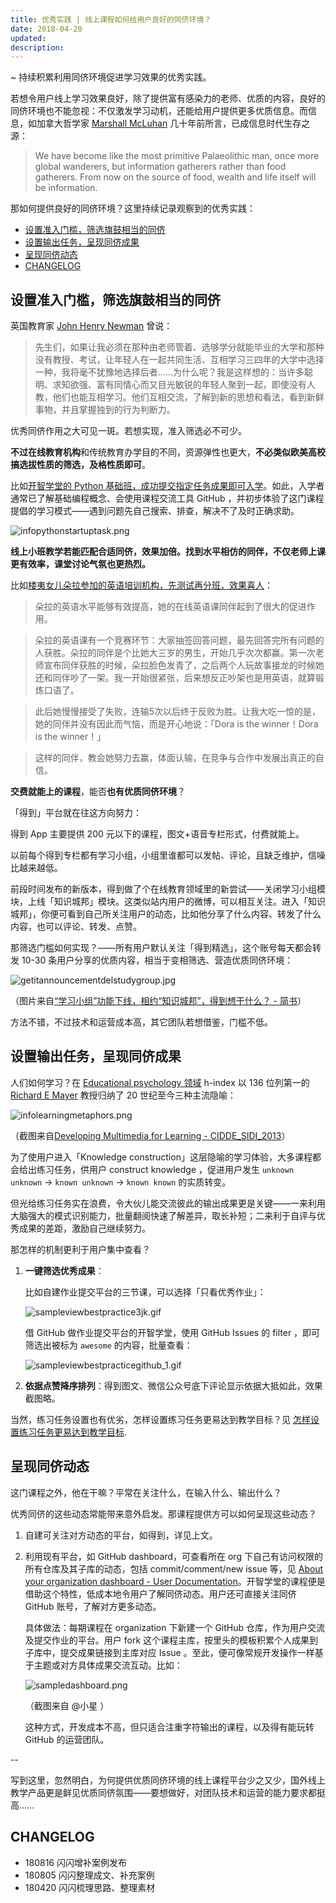 ```yaml
---
title: 优秀实践 | 线上课程如何给用户良好的同侪环境？
date: 2018-04-20
updated: 
description: 
---
```


<!-- END doctoc generated TOC please keep comment here to allow auto update -->



~ 持续积累利用同侪环境促进学习效果的优秀实践。

若想令用户线上学习效果良好，除了提供富有感染力的老师、优质的内容，良好的同侪环境也不能忽视：不仅激发学习动机，还能给用户提供更多优质信息。而信息，如加拿大哲学家 [Marshall McLuhan](https://en.wikipedia.org/wiki/Marshall_McLuhan) 几十年前所言，已成信息时代生存之源：

> We have become like the most primitive Palaeolithic man, once more global wanderers, but information gatherers rather than food gatherers. From now on the source of food, wealth and life itself will be information.

那如何提供良好的同侪环境？这里持续记录观察到的优秀实践：

<!-- START doctoc generated TOC please keep comment here to allow auto update -->
<!-- DON'T EDIT THIS SECTION, INSTEAD RE-RUN doctoc TO UPDATE -->

  - [设置准入门槛，筛选旗鼓相当的同侪](#%E8%AE%BE%E7%BD%AE%E5%87%86%E5%85%A5%E9%97%A8%E6%A7%9B%E7%AD%9B%E9%80%89%E6%97%97%E9%BC%93%E7%9B%B8%E5%BD%93%E7%9A%84%E5%90%8C%E4%BE%AA)
  - [设置输出任务，呈现同侪成果](#%E8%AE%BE%E7%BD%AE%E8%BE%93%E5%87%BA%E4%BB%BB%E5%8A%A1%E5%91%88%E7%8E%B0%E5%90%8C%E4%BE%AA%E6%88%90%E6%9E%9C)
  - [呈现同侪动态](#%E5%91%88%E7%8E%B0%E5%90%8C%E4%BE%AA%E5%8A%A8%E6%80%81)
  - [CHANGELOG](#changelog)

## 设置准入门槛，筛选旗鼓相当的同侪

英国教育家 [John Henry Newman](https://en.wikipedia.org/wiki/John_Henry_Newman) 曾说：

> 先生们，如果让我必须在那种由老师管着、选够学分就能毕业的大学和那种没有教授、考试，让年轻人在一起共同生活、互相学习三四年的大学中选择一种，我将毫不犹豫地选择后者……为什么呢？我是这样想的：当许多聪明、求知欲强、富有同情心而又目光敏锐的年轻人聚到一起，即使没有人教，他们也能互相学习。他们互相交流，了解到新的思想和看法，看到新鲜事物，并且掌握独到的行为判断力。

优秀同侪作用之大可见一斑。若想实现，准入筛选必不可少。

**不过在线教育机构**和传统教育办学目的不同，资源弹性也更大，**不必类似欧美高校搞选拔性质的筛选，及格性质即可**。

比如[开智学堂的 Python 基础班，成功提交指定任务成果即可入学](https://github.com/AIHackers/PythonStartUp/issues/138)。如此，入学者通常已了解基础编程概念、会使用课程交流工具 GitHub ，并初步体验了这门课程提倡的学习模式——遇到问题先自己搜索、排查，解决不了及时正确求助。

![infopythonstartuptask.png](https://cdn.sunnyhuang.net/share/infopythonstartuptask.png?x-oss-process=image/resize,w_600)

**线上小班教学若能匹配合适同侪，效果加倍。找到水平相仿的同伴，不仅老师上课更有效率，课堂讨论气氛也更热烈。**

比如[楼夷女儿朵拉参加的英语培训机构，先测试再分班，效果喜人](https://mp.weixin.qq.com/s/z6_l7i1WkpYHiTPhGPm9eA)：

> 朵拉的英语水平能够有效提高，她的在线英语课同伴起到了很大的促进作用。

> 朵拉的英语课有一个竞赛环节：大家抽签回答问题，最先回答完所有问题的人获胜。朵拉的同伴是个比她大三岁的男生，开始几乎次次都赢。第一次老师宣布同伴获胜的时候，朵拉脸色发青了，之后两个人玩故事接龙的时候她还和同伴吵了一架。我一开始很紧张，后来想反正吵架也是用英语，就算锻炼口语了。

> 此后她慢慢接受了失败，连输5次以后终于反败为胜。让我大吃一惊的是，她的同伴并没有因此而气恼，而是开心地说：「Dora is the winner！Dora is the winner！」

> 这样的同伴，教会她努力去赢，体面认输，在竞争与合作中发展出真正的自信。

**交费就能上的课程**，能否**也有优质同侪环境**？

「得到」平台就在往这方向努力：

得到 App 主要提供 200 元以下的课程，图文+语音专栏形式，付费就能上。

以前每个得到专栏都有学习小组，小组里谁都可以发帖、评论，且缺乏维护，信噪比越来越低。

前段时间发布的新版本，得到做了个在线教育领域里的新尝试——关闭学习小组模块，上线「知识城邦」模块。这类似站内用户的微博，可以相互关注。进入「知识城邦」，你便可看到自己所关注用户的动态，比如他分享了什么内容、转发了什么内容，也可以评论、转发、点赞。

那筛选门槛如何实现？——所有用户默认关注「得到精选」，这个账号每天都会转发 10-30 条用户分享的优质内容，相当于变相筛选、营造优质同侪环境：

![getitannouncementdelstudygroup.jpg](https://cdn.sunnyhuang.net/share/getitannouncementdelstudygroup.jpg?x-oss-process=image/resize,w_600)

（图片来自[“学习小组”功能下线，相约“知识城邦”，得到想干什么？ - 简书](https://www.jianshu.com/p/5e3ea6865250)）

方法不错，不过技术和运营成本高，其它团队若想借鉴，门槛不低。


## 设置输出任务，呈现同侪成果

人们如何学习？在 [Educational psychology 领域](https://scholar.google.com/citations?view_op=search_authors&hl=zh-CN&mauthors=label:educational_psychology) h-index 以 136 位列第一的 [Richard E Mayer](https://scholar.google.com/citations?user=o5doXYoAAAAJ&hl=zh-CN) 教授归纳了 20 世纪至今三种主流隐喻：

![infolearningmetaphors.png](https://cdn.sunnyhuang.net/clipping/infolearningmetaphors.png?x-oss-process=image/resize,w_500)

（截图来自[Developing Multimedia for Learning - CIDDE_SIDI_2013](https://cdn.sunnyhuang.net/clipping/developing%20multimedia%20for%20learning.pdf)）

为了使用户进入「Knowledge construction」这层隐喻的学习体验，大多课程都会给出练习任务，供用户 construct knowledge ，促进用户发生 `unknown unknown` -> `known unknown` -> `known known` 的实质转变。

但光给练习任务实在浪费，令大伙儿能交流彼此的输出成果更是关键——一来利用大脑强大的模式识别能力，批量翻阅快速了解差异，取长补短；二来利于自评与优秀成果的差距，激励自己继续努力。

那怎样的机制更利于用户集中查看？

1. **一键筛选优秀成果**：

    比如自建作业提交平台的三节课，可以选择「只看优秀作业」：

    ![sampleviewbestpractice3jk.gif](https://cdn.sunnyhuang.net/clipping/sampleviewbestpractice3jk.gif?x-oss-process=image/resize,w_500)

    借 GitHub 做作业提交平台的开智学堂，使用 GitHub Issues 的 filter ，即可筛选出被标为 `awesome` 的内容，批量查看：

    ![sampleviewbestpracticegithub_1.gif](https://cdn.sunnyhuang.net/clipping/sampleviewbestpracticegithub_1.gif?x-oss-process=image/resize,w_500)

2. **依据点赞降序排列**：得到图文、微信公众号底下评论显示依据大抵如此，效果截图略。


当然，练习任务设置也有优劣，怎样设置练习任务更易达到教学目标？见 [怎样设置练习任务更易达到教学目标](/devpdt/BP_asgmt_des).


## 呈现同侪动态

这门课程之外，他在干嘛？平常在关注什么，在输入什么、输出什么？

优秀同侪的这些动态常能带来意外启发。那课程提供方可以如何呈现这些动态？

1. 自建可关注对方动态的平台，如得到，详见上文。

2. 利用现有平台，如 GitHub dashboard，可查看所在 org 下自己有访问权限的所有仓库及其子库的动态，包括 commit/comment/new issue 等，见 [About your organization dashboard - User Documentation](https://help.github.com/articles/about-your-organization-dashboard/)。开智学堂的课程便是借助这个特性，低成本地令用户了解同侪动态。用户还可直接关注同侪 GitHub 账号，了解对方更多动态。

    具体做法：每期课程在 organization 下新建一个 GitHub 仓库，作为用户交流及提交作业的平台。用户 fork 这个课程主库，按里头的模板积累个人成果到子库中，提交成果链接到主库对应 Issue 。至此，便可像常规开发操作一样基于主题或对方具体成果交流互动。比如：

    ![sampledashboard.png](https://cdn.sunnyhuang.net/share/sampledashboard.png?x-oss-process=image/resize,w_600)

    （截图来自 @小星 ）

    这种方式，开发成本不高，但只适合注重字符输出的课程，以及得有能玩转 GitHub 的运营团队。

--

写到这里，忽然明白，为何提供优质同侪环境的线上课程平台少之又少，国外线上教学产品更是鲜见优质同侪氛围——要想做好，对团队技术和运营的能力要求都挺高……


## CHANGELOG

- 180816 闪闪增补案例发布
- 180805 闪闪整理成文、补充案例
- 180420 闪闪梳理思路、整理素材

